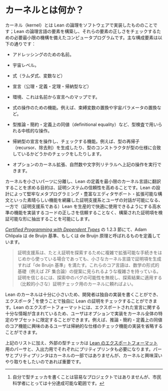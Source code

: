 <!--
# What is the kernel?
-->

# カーネルとは何か？

<!--
The kernel is an implementation of Lean's logic in software; a computer program with the minimum amount of machinery required to construct elements of Lean's logical language and check those elements for correctness. The major components are:
-->

カーネル（kernel）とは Lean の論理をソフトウェアで実装したもののことです；Lean の論理言語の要素を構築し、それらの要素の正しさをチェックするための必要最小限の機構を備えたコンピュータプログラムです。主な構成要素は以下の通りです：

<!--
+ A sort of names used for addressing.
-->

+ アドレッシングのための名前。

<!--
+ A sort of universe levels.
-->

+ 宇宙レベル。

<!--
+ A sort of expressions (lambdas, variables, etc.)
-->

+ 式（ラムダ式、変数など）

<!--
+ A sort of declarations (axioms, definitions, theorems, inductive types, etc.)
-->

+ 宣言（公理・定義・定理・帰納型など）

<!--
+ Environments, which are maps of names to declarations.
-->

+ 環境、これは名前から宣言へのマップです。

<!--
+ Functionality for manipulating expressions. For example bound variable substitution and substitution of universe parameters.
-->

+ 式の操作のための機能。例えば、束縛変数の置換や宇宙パラメータの置換など。

<!--
+ Core operations used in type checking, including type inference, reduction, and definitional equality checking.
-->

+ 型推論・簡約・定義上の同値（definitional equality）など、型検査で用いられる中核的な操作。

<!--
+ Functionality for manipulating and checking inductive type declarations. For example, generating a type's recursors (elimination rules), and checking whether a type's constructors agree with the type's specification.
-->

+ 帰納型の宣言を操作し、チェックする機能。例えば、型の再帰子（recursor、除去則）を生成したり、型のコンストラクタが型の仕様に合致しているかどうかのチェックをしたりします。

<!--
+ Optional kernel extensions which permit the operations above to be performed on nat and string literals.
-->

+ オプションのカーネル拡張、自然数や文字列リテラルへ上記の操作を実行できます。

<!--
The purpose of isolating a small kernel and requiring Lean definitions to be translated to a minimal kernel language is to increase the trustworthiness of the proof system. Lean's design allows users to interact with a full-featured proof assistant which offers nice things like robust metaprogramming, rich editor support, and extensible syntax, while also permitting extraction of constructed proof terms into a form that can be verified without having to trust the correctness of the code that implements the higher level features that makes Lean (the proof assistant) productive and pleasant to use.
-->

カーネルを小さいパーツに分離し、Lean の定義を最小限のカーネル言語に翻訳することを求める目的は、証明システムの信頼性を高めることです。Lean の設計によって堅牢なメタプログラミング・豊富なエディタサポート・拡張可能な構文といった素晴らしい機能を網羅した証明支援系とユーザの対話が可能になる、一方で（証明支援系である）Lean を生産的で快適に使用できるようにする高水準の機能を実装するコードの正しさを信頼することなく、構築された証明項を検証可能な形に抽出することを可能にします。

<!--
In section 1.2.3 of the [_Certified Programming with Dependent Types_](http://adam.chlipala.net/cpdt/), Adam Chlipala defines what is sometimes referred to as the de Bruijn criterion, or de Bruijn principle.
-->

[_Certified Programming with Dependent Types_](http://adam.chlipala.net/cpdt/) の 1.2.3 節にて、Adam Chlipala は de Bruijn 基準、もしくは de Bruijn 原理と呼ばれるものを定義しています。

<!--
> Proof assistants satisfy the “de Bruijn criterion” when they produce proof terms in small kernel languages, even when they use complicated and extensible procedures to seek out proofs in the first place. These core languages have feature complexity on par with what you find in proposals for formal foundations for mathematics (e.g., ZF set theory). To believe a proof, we can ignore the possibility of bugs during search and just rely on a (relatively small) proof-checking kernel that we apply to the result of the search.
-->

> 証明支援系は、たとえ証明を探索するために複雑で拡張可能な手続きをはじめから使っている場合であっても、小さなカーネル言語で証明項を生成すれば「de Bruijn 基準」を満たす。これらのコア言語は、数学の形式的基礎（例えば ZF 集合論）の提案に見られるような複雑さを持っている。証明を信じるには、探索中のバグの可能性を無視し、探索結果に適用する（比較的小さな）証明チェック用のカーネルに頼ればよい。

<!--
Lean's kernel is small enough that developers can write their own implementation and independently check proofs in Lean by using an exporter[^1]. Lean's export format contains contains enough information about the exported declarations that users can optionally restrict their implementation to certain subsets of the full kernel. For example, users interested in the core functionality of inference, reduction, and definitional equality may opt out of implementing the functionality for checking inductive specifications.
-->

Lean のカーネルは十分に小さいため、開発者は独自の実装を書くことができ、エクスポータ [^1] を使うことで独自に Lean の証明をチェックすることができます。Lean のエクスポートフォーマットには、エクスポートされた宣言に関する十分な情報が含まれているため、ユーザはオプションで実装をカーネル全体の特定のサブセットに限定することができます。例えば、推論・簡約・定義上の同値のコア機能に興味のあるユーザは帰納的な仕様のチェック機能の実装を省略することができます。

<!--
In addition to the list of items above, external type checkers will also need a parser for [Lean's export format](./export_format.md), and a pretty printer, for input and output respectively. The parser and pretty printer are not part of the kernel, but they are important if one wants to have interesting interactions with the kernel.
-->

上記のリストに加え、外部の型チェッカは [Lean のエクスポートフォーマット](./export_format.md) 用のパーサと、入出力用でそれぞれにプリティプリンタも必要になります。パーサとプリティプリンタはカーネルの一部ではありませんが、カーネルと興味深いやり取りをしたいのであれば重要です。

<!--
[^1]: Writing your own type checker is not an afternoon project, but it is well within the realm of what is achievable for citizen scientists.
-->

[^1]: 自分で型チェッカを書くことは容易なプロジェクトではありませんが、市民科学者にとっては十分達成可能な範囲です。
